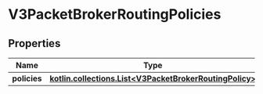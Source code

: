 
# V3PacketBrokerRoutingPolicies

## Properties
Name | Type | Description | Notes
------------ | ------------- | ------------- | -------------
**policies** | [**kotlin.collections.List&lt;V3PacketBrokerRoutingPolicy&gt;**](V3PacketBrokerRoutingPolicy.md) |  |  [optional]



